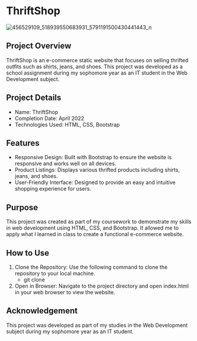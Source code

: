 # ThriftShop
![456529109_518939550683931_5791191500430441443_n](https://github.com/user-attachments/assets/e30824ce-f6f7-43af-a604-1c343b18e7d1)

## Project Overview
ThriftShop is an e-commerce static website that focuses on selling thrifted outfits such as shirts, jeans, and shoes. This project was developed as a school assignment during my sophomore year as an IT student in the Web Development subject.

## Project Details
- Name: ThriftShop
- Completion Date: April 2022
- Technologies Used: HTML, CSS, Bootstrap

## Features
- Responsive Design: Built with Bootstrap to ensure the website is responsive and works well on all devices.
- Product Listings: Displays various thrifted products including shirts, jeans, and shoes.
- User-Friendly Interface: Designed to provide an easy and intuitive shopping experience for users.

## Purpose
This project was created as part of my coursework to demonstrate my skills in web development using HTML, CSS, and Bootstrap. It allowed me to apply what I learned in class to create a functional e-commerce website.

## How to Use
1. Clone the Repository: Use the following command to clone the repository to your local machine.
   - git clone <repository-url>
3. Open in Browser: Navigate to the project directory and open index.html in your web browser to view the website.

## Acknowledgement
This project was developed as part of my studies in the Web Development subject during my sophomore year as an IT student.
